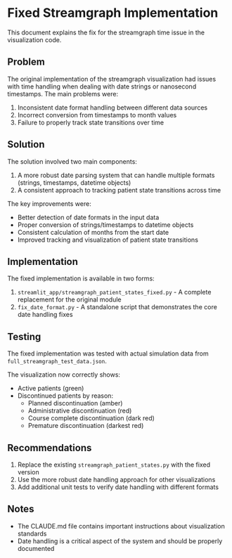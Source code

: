 # Fixed Streamgraph Implementation

This document explains the fix for the streamgraph time issue in the visualization code.

## Problem

The original implementation of the streamgraph visualization had issues with time handling when dealing with date strings or nanosecond timestamps. The main problems were:

1. Inconsistent date format handling between different data sources
2. Incorrect conversion from timestamps to month values
3. Failure to properly track state transitions over time

## Solution

The solution involved two main components:

1. A more robust date parsing system that can handle multiple formats (strings, timestamps, datetime objects)
2. A consistent approach to tracking patient state transitions across time

The key improvements were:

- Better detection of date formats in the input data
- Proper conversion of strings/timestamps to datetime objects
- Consistent calculation of months from the start date
- Improved tracking and visualization of patient state transitions

## Implementation

The fixed implementation is available in two forms:

1. `streamlit_app/streamgraph_patient_states_fixed.py` - A complete replacement for the original module
2. `fix_date_format.py` - A standalone script that demonstrates the core date handling fixes

## Testing

The fixed implementation was tested with actual simulation data from `full_streamgraph_test_data.json`.

The visualization now correctly shows:

- Active patients (green)
- Discontinued patients by reason:
  - Planned discontinuation (amber)
  - Administrative discontinuation (red)
  - Course complete discontinuation (dark red)
  - Premature discontinuation (darkest red)

## Recommendations

1. Replace the existing `streamgraph_patient_states.py` with the fixed version
2. Use the more robust date handling approach for other visualizations
3. Add additional unit tests to verify date handling with different formats

## Notes

- The CLAUDE.md file contains important instructions about visualization standards
- Date handling is a critical aspect of the system and should be properly documented